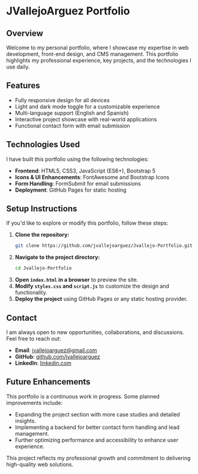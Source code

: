 # JVallejoArguez Portfolio

## Overview

Welcome to my personal portfolio, where I showcase my expertise in web development, front-end design, and CMS management. This portfolio highlights my professional experience, key projects, and the technologies I use daily.

## Features

- Fully responsive design for all devices
- Light and dark mode toggle for a customizable experience
- Multi-language support (English and Spanish)
- Interactive project showcase with real-world applications
- Functional contact form with email submission

## Technologies Used

I have built this portfolio using the following technologies:

- **Frontend**: HTML5, CSS3, JavaScript (ES6+), Bootstrap 5
- **Icons & UI Enhancements**: FontAwesome and Bootstrap Icons
- **Form Handling**: FormSubmit for email submissions
- **Deployment**: GitHub Pages for static hosting

## Setup Instructions

If you'd like to explore or modify this portfolio, follow these steps:

1. **Clone the repository:**
   ```sh
   git clone https://github.com/jvallejoarguez/Jvallejo-Portfolio.git
   ```
2. **Navigate to the project directory:**
   ```sh
   cd Jvallejo-Portfolio
   ```
3. **Open `index.html` in a browser** to preview the site.
4. **Modify `styles.css` and `script.js`** to customize the design and functionality.
5. **Deploy the project** using GitHub Pages or any static hosting provider.

## Contact

I am always open to new opportunities, collaborations, and discussions. Feel free to reach out:

- **Email**: jvallejoarguez@gmail.com
- **GitHub**: [github.com/jvallejoarguez](https://github.com/jvallejoarguez)
- **LinkedIn**: [linkedin.com](https://www.linkedin.com/)

## Future Enhancements

This portfolio is a continuous work in progress. Some planned improvements include:

- Expanding the project section with more case studies and detailed insights.
- Implementing a backend for better contact form handling and lead management.
- Further optimizing performance and accessibility to enhance user experience.

This project reflects my professional growth and commitment to delivering high-quality web solutions.

